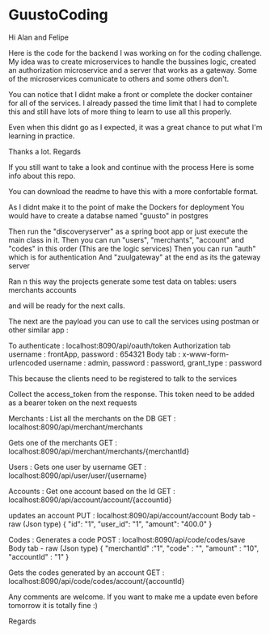 # GuustoCoding

Hi Alan and Felipe

Here is the code for the backend I was working on for the coding challenge.
My idea was to create microservices to handle the bussines logic, created an authorization microservice and a server that works as a gateway.
Some of the microservices comunicate to others and some others don't.

You can notice that I didnt make a front or complete the docker container for all of the services.
I already passed the time limit that I had to complete this and still have lots of more thing to learn to use all this properly.

Even when this didnt go as I expected, it was a great chance to put what I'm learning in practice.

Thanks a lot.
Regards

If you still want to take a look and continue with the process 
Here is some info about this repo.

You can download the readme to have this with a more confortable format.

As I didnt make it to the point of make the Dockers for deployment 
You would have to create a databse named "guusto" in postgres

Then run the "discoveryserver" as a spring boot app or just execute the main class in it.
Then you can run "users", "merchants", "account" and "codes" in this order (This are the logic services)
Then you can run "auth" which is for authentication 
And "zuulgateway" at the end as its the gateway server

Ran n this way the projects generate some test data on tables:
users
merchants
accounts

and will be ready for the next calls.

The next are the payload you can use to call the services using postman or other similar app : 


To authenticate :
localhost:8090/api/oauth/token
Authorization tab 
	 username : frontApp, 
	 password : 654321
Body tab : x-www-form-urlencoded
	username : admin,
	password : password,
	grant_type : password 

This because the clients need to be registered to talk to the services 

Collect the access_token from the response.
This token  need to be added as a bearer token on the next requests


Merchants :
List all the merchants on the DB 
GET : localhost:8090/api/merchant/merchants  


Gets one of the merchants
GET : localhost:8090/api/merchant/merchants/{merchantId}



Users : 
Gets one user by username
GET : localhost:8090/api/user/user/{username}


Accounts : 
Get one account based on the Id
GET : localhost:8090/api/account/account/{accountid}


updates an account 
PUT : localhost:8090/api/account/account
Body tab - raw (Json type)
{
    	"id": "1",
    	"user_id": "1",
    	"amount": "400.0"
}


Codes : 
Generates a code 
POST : localhost:8090/api/code/codes/save
Body tab - raw (Json type)
{
	"merchantId" :"1",
	"code" : "",
	"amount" : "10",
	"accountId" : "1"
}



Gets the codes generated by an account
GET : localhost:8090/api/code/codes/account/{accountId}

Any comments are welcome.
If you want to make me a update even before tomorrow it is totally fine :)

Regards



